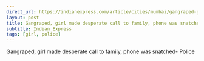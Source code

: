 ```yaml
---
direct_url: https://indianexpress.com/article/cities/mumbai/gangraped-girl-made-desperate-call-to-family-phone-was-snatched-police-8337695/
layout: post
title: Gangraped, girl made desperate call to family, phone was snatched- Police
subtitle: Indian Express
tags: [girl, police]
---
```


Gangraped, girl made desperate call to family, phone was snatched- Police